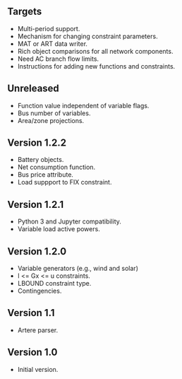 Targets
-------
* Multi-period support.
* Mechanism for changing constraint parameters.
* MAT or ART data writer.
* Rich object comparisons for all network components.
* Need AC branch flow limits.
* Instructions for adding new functions and constraints.
	
Unreleased
----------
* Function value independent of variable flags.
* Bus number of variables.
* Area/zone projections.

Version 1.2.2
-------------
* Battery objects.
* Net consumption function.
* Bus price attribute.
* Load suppport to FIX constraint.

Version 1.2.1
-------------
* Python 3 and Jupyter compatibility.
* Variable load active powers.

Version 1.2.0
-------------
* Variable generators (e.g., wind and solar)
* l <= Gx <= u constraints.
* LBOUND constraint type.
* Contingencies.

Version 1.1
-----------
* Artere parser.

Version 1.0
-----------
* Initial version.

